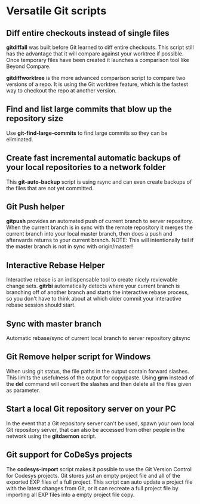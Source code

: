 # Versatile Git scripts

## Diff entire checkouts instead of single files
**gitdiffall** was built before Git learned to diff entire checkouts.
This script still has the advantage that it will compare against your worktree if possible.
Once temporary files have been created it launches a comparison tool like Beyond Compare.

**gitdiffworktree** is the more advanced comparison script to compare two versions of a repo.
It is using the Git worktree feature, which is the fastest way to checkout the repo at another version.

## Find and list large commits that blow up the repository size
Use **git-find-large-commits** to find large commits so they can be eliminated.

## Create fast incremental automatic backups of your local repositories to a network folder
This **git-auto-backup** script is using rsync and can even create backups of the files that are not yet committed.

## Git Push helper
**gitpush** provides an automated push of current branch to server repository.
When the current branch is in sync with the remote repository it merges the current branch
into your local master branch, then does a push and afterwards returns to your current branch.
NOTE: This will intentionally fail if the master branch is not in sync with origin/master!

## Interactive Rebase Helper
Interactive rebase is an indispensable tool to create nicely reviewable change sets.
**gitrbi** automatically detects where your current branch is branching off of another branch
and starts the interactive rebase process, so you don't have to think about at which older commit
your interactive rebase session should start.

## Sync with master branch
Automatic rebase/sync of current local branch to server repository
gitsync

## Git Remove helper script for Windows
When using git status, the file paths in the output contain forward slashes.
This limits the usefulness of the output for copy/paste.
Using **grm** instead of the **del** command will convert the slashes and then delete all the files given as parameter.

## Start a local Git repository server on your PC
In the event that a Git repository server can't be used, spawn your own local Git repository server,
that can also be accessed from other people in the network using the **gitdaemon** script.

## Git support for CoDeSys projects
The **codesys-import** script makes it possible to use the Git Version Control for Codesys projects.
Git stores just an empty project file and all of the exported EXP files of a full project.
This script can auto update a project file with the latest changes from Git,
or it can recreate a full project file by importing all EXP files into a empty project file copy.
